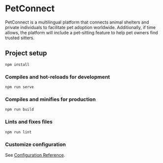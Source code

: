 # PetConnect
PetConnect is a multilingual platform that connects animal shelters and private individuals to facilitate pet adoption worldwide. Additionally, if time allows, the platform will include a pet-sitting feature to help pet owners find trusted sitters.

## Project setup
```
npm install
```

### Compiles and hot-reloads for development
```
npm run serve
```

### Compiles and minifies for production
```
npm run build
```

### Lints and fixes files
```
npm run lint
```

### Customize configuration
See [Configuration Reference](https://cli.vuejs.org/config/).
